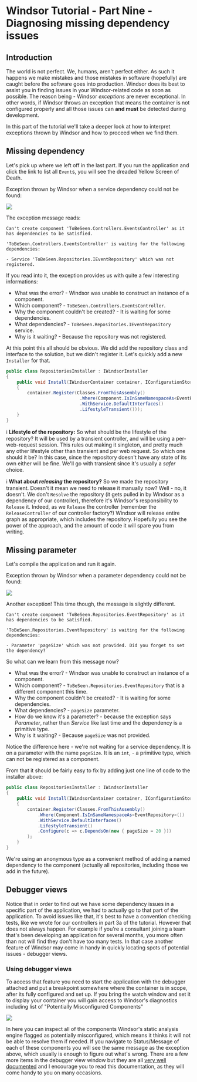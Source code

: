 # Windsor Tutorial - Part Nine - Diagnosing missing dependency issues

## Introduction

The world is not perfect. We, humans, aren't perfect either. As such it happens we make mistakes and those mistakes in
software (hopefully) are caught before the software goes into production. Windsor does its best to assist you in finding
issues in your Windsor-related code as soon as possible. The reason being - Windsor *exceptions* are never exceptional.
In other words, if Windsor throws an exception that means the container is not configured properly and all those issues
can **and must** be detected during development.

In this part of the tutorial we'll take a deeper look at how to interpret exceptions thrown by Windsor and how to
proceed when we find them.

## Missing dependency

Let's pick up where we left off in the last part. If you run the application and click the link to list all `Event`s,
you will see the dreaded Yellow Screen of Death.

Exception thrown by Windsor when a service dependency could not be found:

![](images/mvc-tutorial-msie-missing-dependency.png)

The exception message reads:

```
Can't create component 'ToBeSeen.Controllers.EventsController' as it has dependencies to be satisfied.

'ToBeSeen.Controllers.EventsController' is waiting for the following dependencies:

- Service 'ToBeSeen.Repositories.IEventRepository' which was not registered.
```

If you read into it, the exception provides us with quite a few interesting informations:

* What was the error? - Windsor was unable to construct an instance of a component.
* Which component? - `ToBeSeen.Controllers.EventsController`.
* Why the component couldn't be created? - It is waiting for some dependencies.
* What dependencies? - `ToBeSeen.Repositories.IEventRepository` service.
* Why is it waiting? - Because the repository was not registered.

At this point this all should be obvious. We did add the repository class and interface to the solution, but we didn't
register it. Let's quickly add a new `Installer` for that.

```csharp
public class RepositoriesInstaller : IWindsorInstaller
{
	public void Install(IWindsorContainer container, IConfigurationStore store)
	{
		container.Register(Classes.FromThisAssembly()
			                .Where(Component.IsInSameNamespaceAs<EventRepository>())
			                .WithService.DefaultInterfaces()
			                .LifestyleTransient()));
	}
}
```

:information_source: **Lifestyle of the repository:** So what should be the lifestyle of the repository? It will be used
by a transient controller, and will be using a per-web-request session. This rules out making it singleton, and pretty
much any other lifestyle other than transient and per web request. So which one should it be? In this case, since the
repository doesn't have any state of its own either will be fine. We'll go with transient since it's usually a *safer*
choice.

:information_source: **What about *releasing* the repository?** So we made the repository transient. Doesn't it mean we
need to release it manually now? Well - no, it doesn't. We don't `Resolve` the repository (it gets pulled in by Windsor
as a dependency of our controller), therefore it's Windsor's responsibility to `Release` it. Indeed, as we `Release` the
controller (remember the `ReleaseController` of our controller factory?) Windsor will release entire graph as
appropriate, which includes the repository. Hopefully you see the power of the approach, and the amount of code it will
spare you from writing.

## Missing parameter

Let's compile the application and run it again.

Exception thrown by Windsor when a parameter dependency could not be found:

![](images/mvc-tutorial-msie-missing-parameter.png)

Another exception! This time though, the message is slightly different.

```
Can't create component 'ToBeSeen.Repositories.EventRepository' as it has dependencies to be satisfied.

'ToBeSeen.Repositories.EventRepository' is waiting for the following dependencies:

- Parameter 'pageSize' which was not provided. Did you forget to set the dependency?
```

So what can we learn from this message now?

* What was the error? - Windsor was unable to construct an instance of a component.
* Which component? - `ToBeSeen.Repositories.EventRepository` that is a different component this time.
* Why the component couldn't be created? - It is waiting for some dependencies.
* What dependencies? - `pageSize` parameter.
* How do we know it's a parameter? - because the exception says *Parameter*, rather than *Service* like last time and
  the dependency is a primitive type.
* Why is it waiting? - Because `pageSize` was not provided.

Notice the difference here - we're not waiting for a service dependency. It is on a parameter with the name `pageSize`.
It is an `int`, - a primitive type, which can not be registered as a component.

From that it should be fairly easy to fix by adding just one line of code to the installer above:

```csharp
public class RepositoriesInstaller : IWindsorInstaller
{
    public void Install(IWindsorContainer container, IConfigurationStore store)
    {
        container.Register(Classes.FromThisAssembly()
            .Where(Component.IsInSameNamespaceAs<EventRepository>())
            .WithService.DefaultInterfaces()
            .LifestyleTransient()
            .Configure(c => c.DependsOn(new { pageSize = 20 }))
        );
    }
}
```

We're using an anonymous type as a convenient method of adding a named dependency to the component (actually all
repositories, including those we add in the future).

## Debugger views

Notice that in order to find out we have some dependency issues in a specific part of the application, we had to
actually go to that part of the application. To avoid issues like that, it's best to have a convention checking tests,
like we wrote for our controllers in part 3a of the tutorial. However that does not always happen. For example if you're
a consultant joining a team that's been developing an application for several months, you more often than not will find
they don't have too many tests. In that case another feature of Windsor may come in handy in quickly locating spots of
potential issues - debugger views.

### Using debugger views

To access that feature you need to start the application with the debugger attached and put a breakpoint somewhere where
the container is in scope, after its fully configured and set up. If you bring the watch window and set it to display
your container you will gain access to Windsor's diagnostics including list of "Potentially Misconfigured Components"

![](images/mvc-tutorial-vs-debugger-view.png)

In here you can inspect all of the components Windsor's static analysis engine flagged as potentially misconfigured,
which means it thinks it will not be able to resolve them if needed. If you navigate to Status/Message of each of these
components you will see the same message as the exception above, which usually is enough to figure out what's wrong.
There are a few more items in the debugger view window but they are all [very well documented](debugger-views.md) and I
encourage you to read this documentation, as they will come handy to you on many occasions.